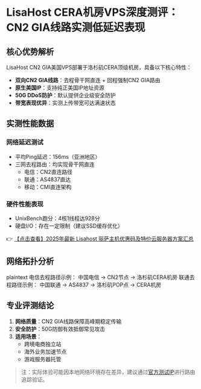# LisaHost CERA机房VPS深度测评：CN2 GIA线路实测低延迟表现

## 核心优势解析
LisaHost CN2 GIA美国VPS部署于洛杉矶CERA顶级机房，具备以下核心特性：
- **双向CN2 GIA线路**：去程骨干网直连 + 回程强制CN2 GIA路由
- **原生美国IP**：支持纯正美国IP地址资源
- **50G DDoS防护**：默认提供企业级安全防护
- **带宽表现优异**：实测上传带宽可达满速状态

## 实测性能数据
### 网络延迟测试
- 平均Ping延迟：156ms（亚洲地区）
- 三网去程路由：均实现骨干网直连
  - 电信：CN2直连路径
  - 联通：AS4837直达
  - 移动：CMI直连架构

### 硬件性能表现
- UnixBench跑分：4核1线程达928分
- 硬盘I/O：存在一定限制（建议SSD缓存优化）

👉 [【点击查看】2025年最新 Lisahost 丽萨主机优惠码及特价云服务器方案汇总](https://bit.ly/lisazhuji)

## 网络拓扑分析
plaintext
电信去程路径示例：
中国电信 → CN2节点 → 洛杉矶CERA机房
联通去程路径示例：
中国联通 → AS4837 → 洛杉矶POP点 → CERA机房

## 专业评测结论
1. **网络质量**：CN2 GIA线路保障高峰期稳定传输
2. **安全防护**：50G防御有效抵御常见攻击
3. **适用场景**：
   - 跨境电商独立站
   - 海外业务加速节点
   - 游戏服务器托管

> 注：实际体验可能因本地网络环境存在差异，建议通过[官方测试IP](https://bit.ly/lisazhuji)进行路由追踪验证。